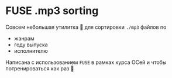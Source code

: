 # FUSE .mp3 sorting

Совсем небольшая утилитка 🐌 для сортировки `./mp3` файлов по 

- жанрам
- году выпуска
- исполнителю

Написана с использованием `FUSE` в рамках курса ОСей и чтобы потренироваться как раз 🙂
